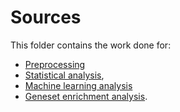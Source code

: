 # Sources

This folder contains the work done for:
-  [Preprocessing](preprocessing/Pre_processing.md)
-  [Statistical analysis](exploratory_and_limma_analysis/exploratory_and_Limma_analysis.md),
-  [Machine learning analysis](ml) 
-  [Geneset enrichment analysis](geneset_enrichment_analysis/Geneset_Enrichment_Analysis.md).


